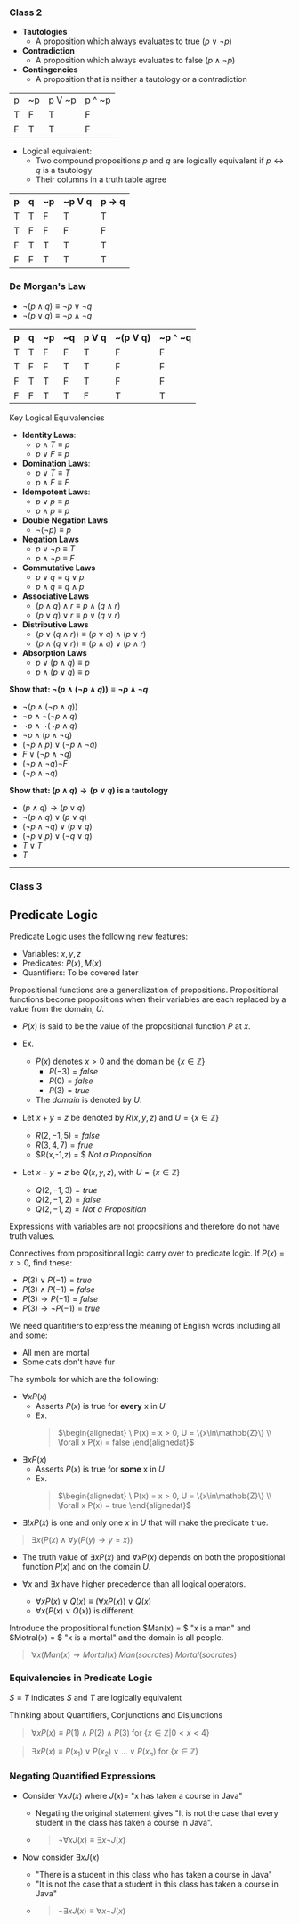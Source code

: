 ### Class 2

- **Tautologies**
    - A proposition which always evaluates to true ($p \vee \neg p$)
- **Contradiction**
    - A proposition which always evaluates to false ($p \land \neg p$)
- **Contingencies**
    - A proposition that is neither a tautology or a contradiction

<table>
    <tr>
        <td>p</td>
        <td>~p</td>
        <td>p V ~p</td>
        <td>p ^ ~p</td>
    </tr>
    <tr>
        <td>T</td>
        <td>F</td>
        <td>T</td>
        <td>F</td>
    </tr>
    <tr>
        <td>F</td>
        <td>T</td>
        <td>T</td>
        <td>F</td>
    </tr>
</table>

- Logical equivalent:
    - Two compound propositions $p$ and $q$ are logically equivalent if $p \leftrightarrow q$ is a tautology
    - Their columns in a truth table agree

<table>
    <tr>
        <th>p</th>
        <th>q</th>
        <th>~p</th>
        <th>~p V q</th>
        <th>p -> q</th>
    </tr>
    <tr>
        <td>T</td>
        <td>T</td>
        <td>F</td>
        <td>T</td>
        <td>T</td>
    </tr>
    <tr>
        <td>T</td>
        <td>F</td>
        <td>F</td>
        <td>F</td>
        <td>F</td>
    </tr>
    <tr>
        <td>F</td>
        <td>T</td>
        <td>T</td>
        <td>T</td>
        <td>T</td>
    </tr>
    <tr>
        <td>F</td>
        <td>F</td>
        <td>T</td>
        <td>T</td>
        <td>T</td>
    </tr>
</table>

### De Morgan's Law
- $\neg(p \land q) \equiv \neg p \vee \neg q$
- $\neg(p \vee q) \equiv \neg p \land \neg q$

<table>
    <tr>
        <th>p</th>
        <th>q</th>
        <th>~p</th>
        <th>~q</th>
        <th>p V q</th>
        <th>~(p V q)</th>
        <th>~p ^ ~q</th>
    </tr>
    <tr>
        <td>T</td>
        <td>T</td>
        <td>F</td>
        <td>F</td>
        <td>T</td>
        <td>F</td>
        <td>F</td>
    </tr>
    <tr>
        <td>T</td>
        <td>F</td>
        <td>F</td>
        <td>T</td>
        <td>T</td>
        <td>F</td>
        <td>F</td>
    </tr>
    <tr>
        <td>F</td>
        <td>T</td>
        <td>T</td>
        <td>F</td>
        <td>T</td>
        <td>F</td>
        <td>F</td>
    </tr>
    <tr>
        <td>F</td>
        <td>F</td>
        <td>T</td>
        <td>T</td>
        <td>F</td>
        <td>T</td>
        <td>T</td>
    </tr>
</table>

Key Logical Equivalencies

- **Identity Laws**: 
    - $p \land T \equiv p$
    - $p \vee F \equiv p$
- **Domination Laws**: 
    - $p \vee T \equiv T$ 
    - $p \land F \equiv F$
- **Idempotent Laws**: 
    - $p \vee p \equiv p$
    - $p \land p \equiv p$ 
- **Double Negation Laws**
    - $\neg(\neg p) \equiv p$
- **Negation Laws**
    - $p \vee \neg p \equiv T$
    - $p \land \neg p \equiv F$
- **Commutative Laws**
    - $p \vee q \equiv q \vee p$
    - $p \land q \equiv q \land p$
- **Associative Laws**
    - $(p \land q)\land r \equiv p \land(q\land r)$ 
    - $(p \vee q)\vee r \equiv p \vee(q\vee r)$ 
- **Distributive Laws**
    - $(p \vee (q \land r)) \equiv (p \vee q) \land (p \vee r)$
    - $(p \land (q \vee r)) \equiv (p \land q) \vee (p \land r)$
- **Absorption Laws**
    - $p \vee(p \land q) \equiv p$
    - $p \land(p \vee q) \equiv p$

**Show that: $\neg(p \land(\neg p \land q)) \equiv \neg p \land \neg q$**
- $\neg(p\land(\neg p\land q))$
- $\neg p\land\neg(\neg p\land q)$
- $\neg p\land\neg(\neg p\land q)$
- $\neg p\land(p\land \neg q)$
- $(\neg p\land p) \vee (\neg p \land \neg q)$
- $F \vee (\neg p \land \neg q)$
- $(\neg p \land \neg q) \neg F$
- $(\neg p \land \neg q)$

**Show that: $(p\land q) \rightarrow (p \vee q)$ is a tautology**
- $(p\land q) \rightarrow (p \vee q)$
- $\neg(p\land q) \vee (p \vee q)$
- $(\neg p\land\neg q) \vee (p \vee q)$
- $(\neg p\vee p) \vee (\neg q \vee q)$
- $T \vee T$
- $T$

---
### Class 3

## Predicate Logic

Predicate Logic uses the following new features:
- Variables: $x, y, z$
- Predicates: $P(x), M(x)$
- Quantifiers: To be covered later

Propositional functions are a generalization of propositions. Propositional functions become propositions when their variables are each replaced by a value from the domain, $U$.
- $P(x)$ is said to be the value of the propositional function $P$ at $x$.
- Ex.
    - $P(x)$ denotes $x > 0$ and the domain be $\{x\in\mathbb{Z}\}$
        - $P(-3) = false$
        - $P(0) = false$
        - $P(3) = true$
    - The $domain$ is denoted by $U$. 

- Let $x + y = z$ be denoted by $R(x,y,z)$ and $U = \{x\in\mathbb{Z}\}$
    - $R(2,-1,5) = false$
    - $R(3,4,7) = frue$
    - $R(x,-1,z) = $ $Not$ $a$ $Proposition$
- Let $x - y = z$ be $Q(x,y,z)$, with $U = \{x\in\mathbb{Z}\}$
    - $Q(2,-1,3) = true$
    - $Q(2,-1,2) = false$
    - $Q(2,-1,z) = Not$ $a$ $Proposition$
  
Expressions with variables are not propositions and therefore do not have truth values. 

Connectives from propositional logic carry over to predicate logic. If $P(x) = x > 0$, find these:
- $P(3) \vee P(-1) = true$
- $P(3) \land P(-1) = false$
- $P(3) \rightarrow P(-1) = false$
- $P(3) \rightarrow\neg P(-1) = true$

We need quantifiers to express the meaning of English words including all and some:
- All men are mortal
- Some cats don't have fur

The symbols for which are the following: 

- $\forall x P(x)$ 
    - Asserts $P(x)$ is true for **every** x in $U$
    - Ex.   
        >$\begin{alignedat}
            \ P(x) = x > 0, U = \{x\in\mathbb{Z}\}
            \\ \forall x P(x) = false
        \end{alignedat}$
- $\exists x P(x)$
    - Asserts $P(x)$ is true for **some** x in $U$
    - Ex. 
        >$\begin{alignedat}
            \ P(x) = x > 0, U = \{x\in\mathbb{Z}\}
            \\ \forall x P(x) = true
        \end{alignedat}$
- $\exists! x P(x)$ is one and only one $x$ in $U$ that will make the predicate true. 

>$\exists x(P(x) \land \forall y(P(y) \rightarrow y = x))$

- The truth value of $\exists x P(x)$ and $\forall x P(x)$ depends on both the propositional function $P(x)$ and on the domain $U$.

- $\forall x$ and $\exists x$ have higher precedence than all logical operators. 
    - $\forall x P(x) \vee Q(x) \equiv (\forall x P(x)) \vee Q(x)$
    - $\forall x(P(x) \vee Q(x))$ is different. 

Introduce the propositional function $Man(x) = $ "x is a man" and $Motral(x) = $ "x is a mortal" and the domain is all people. 
> $\forall x(Man(x) \rightarrow Mortal(x)$ 
> $Man(socrates)$
> $Mortal(socrates)$

### Equivalencies in Predicate Logic
$S \equiv T$ indicates $S$ and $T$ are logically equivalent

Thinking about Quantifiers, Conjunctions and Disjunctions
> $\forall x P(x) \equiv P(1) \land P(2) \land P(3)$ for $\{x\in\mathbb{Z}|0<x<4\}$

> $\exists x P(x) \equiv P(x_1) \vee P(x_2) \vee ... \vee P(x_n)$ for $\{x\in\mathbb{Z}\}$

### Negating Quantified Expressions
- Consider $\forall x J(x)$ where $J(x) =$ "x has taken a course in Java"
    - Negating the original statement gives "It is not the case that every student in the class has taken a course in Java".
    - >$\neg\forall x J(x) \equiv \exists x\neg J(x)$

- Now consider $\exists xJ(x)$
    - "There is a student in this class who has taken a course in Java"
    - "It is not the case that a student in this class has taken a course in Java"
    - >$\neg\exists xJ(x) \equiv \forall x\neg J(x)$

